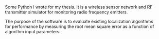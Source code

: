 Some Python I wrote for my thesis. It is a wireless sensor network and RF transmitter simulator for monitoring radio frequency emitters.

The purpose of the software is to evaluate existing localization algorithms for performance by measuring the root mean square error as a function of algorithm input parameters.
